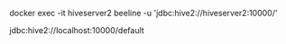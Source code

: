 docker exec -it hiveserver2 beeline -u 'jdbc:hive2://hiveserver2:10000/'

jdbc:hive2://localhost:10000/default